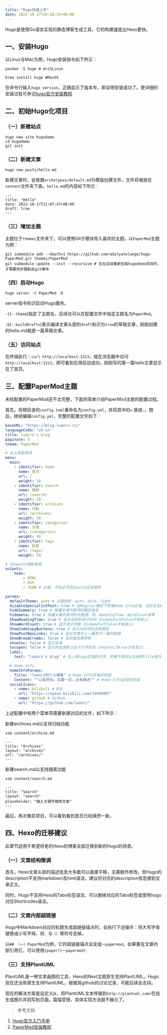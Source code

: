 ```yaml
---
title: "Hugo快速上手"
date: 2022-10-17T20:50:15+08:00
---
```


Hugo是使用Go语言实现的静态博客生成工具，它的构建速度比Hexo更快。

## 一、安装Hugo

以Linux与Mac为例，Hugo安装指令如下所示：

```shell
pacman -S hugo # ArchLinux
```
```shell
brew install hugo #MacOS
```

在命令行输入`hugo version`，正确显示了版本号，即证明安装成功了。更详细的安装过程可参见[hugo官方安装教程](https://gohugo.io/getting-started/installing/)

## 二、初始Hugo化项目

### （一）新建站点

```shell
hugo new site hugodemo
cd hugodemo 
git init
```

### （二）新建文章

```shell
hugo new posts/hello.md
```

新建文章时，会依据`archetypes/default.md`为模版创建文件，文件将被放在`content`文件夹下面，`hello.md`的内容如下所示：

```
---
title: "Hello"
date: 2022-10-17T21:07:47+08:00
draft: true
---
```

### （三）增加主题

主题位于`themes`文件夹下，可以使用Git子模块导入喜欢的主题，以`PaperMod`主题为例：

```shell
git submodule add --depth=1 https://github.com/adityatelange/hugo-PaperMod.git themes/PaperMod
git submodule update --init --recursive # 仅在后续重新拉取hugodemo项目时，才需要同步跟新此git模块
```

### （四）启动Hugo

```shell
hugo server -t PaperMod -D
```
server指令标识启动Hugo服务。

`-t`(`--theme`)指定了主题名，后续也可以在配置文件中指定主题名为`PaperMod`。

`-D`(`--buildDrafts`)表示编译文章头部的`draft`标识为`true`的草稿文章，刚刚创建的hello.md就是一篇草稿文章。

### （五）访问站点

在终端执行：`curl http://localhost:1313`，或在浏览器中访问`http://localhost:1313`，即可看到应用启动成功，刚刚写的第一篇hello文章显示在了首页。

## 三、配置PaperMod主题

未经配置的PaperMod还不太完整，下面将简单介绍PaperMod主题的配置过程。

首先，将根目录的`config.toml`重命名为`config.yml`，并将其中的`=` 换成`:`。随后，继续编辑`config.yml`，完整的配置文件如下：

```yml
baseURL: "https://blog.luanrz.cn/"
languageCode: "zh-cn"
title: luanrz's blog
paginate: 5
theme: PaperMod

# 右上角菜单项
menu:
  main:
    - identifier: home
      name: 首页
      url: /
      weight: 10
    - identifier: search
      name: 搜索
      url: /search/ 
      weight: 20      
    - identifier: archives
      name: 归档
      url: /archives/
      weight: 30
    - identifier: categories
      name: 分类
      url: /categories/
      weight: 40      
    - identifier: tags
      name: 标签
      url: /tags/
      weight: 50

# 与Search搭配使用
outputs:
    home:
        - HTML
        - RSS
        - JSON # 必填，不加此节点Search无法使用

params:
  defaultTheme: auto # 主题颜色：auto、dark、light
  disableSpecial1stPost: true # 在Regular模式下禁用Home-Info区域，该开关在Home-Info模式和Profile模式无意义
  hideSummary: true # 隐藏文章列表项的概述信息
  hidemeta: true # 隐藏文章列表项的元数据，如：ReadingTime、WordCount等等
  ShowReadingTime: true # 显示读完的预计时间（hidemeta为false才有意义）
  ShowWordCount: true # 显示统计字数（hidemeta为false才有意义）
  ShowCodeCopyButtons: true # 显示代码中的复制按钮
  ShowPostNavLinks: true # 显示文章中上一篇和下一篇的链接
  ShowBreadCrumbs: false # 显示面包屑导航
  showtoc: false # 显示目录
  tocopen: false # 显示的目录默认处于打开状态（showtoc为true才有意义）
  label:
    text: "luanrz's blog" # 左上角logo区域的文字，如果不填将以全局的title值为准

  # Home-Info
  homeInfoParams:
    Title: "luanrz的个人博客" # Home-Info区域的标题
    Content: "“心有所向，日服一日，必有精进”" # Home-Info区域的内容
  socialIcons:
    - name: bilibili # B站
      url: "https://space.bilibili.com/31949997"
    - name: github # Github
      url: "https://github.com/luanrz"

```

上述配置中有两个菜单项需要新建对应的文件，如下所示：

新建archives.md以支持归档功能

```shell
vim content/archive.md
```

```
---
title: "Archives"
layout: "archives"
url: "/archives/"
---
```

新建search.md以支持搜索功能

```shell
vim content/search.md
```

```
---
title: "Search"
layout: "search"
placeholder: "输入关键字搜索文章"
---
```

最后，再次重启项目，可以看到看到首页已经焕然一新。

## 四、Hexo的迁移建议

此章节适用于希望将老的Hexo的博客全部迁移到新的Hugo的场景。

### （一）文章结构微调

首先，Hexo文章头部的描述信息大多数可以直接平移，无需额外修改。但Hugo的description不支持markdown及html语法，建议将对应的description信息挪到文章正文。

同时，Hugo不支持Hexo的Tabs标签语法，可以删掉对应的Tabs标签或使用hugo对应Shortcodes语法。

### （二）文章内部超链接

Hugo中Markdown对应的标题生成超链接锚点时，会执行下述操作：将大写字母替换成小写字母、将`、`与`（）`等符号去掉。

以`## （一）PaperMod`为例，它的超链接锚点会变成`一papermod`，如果要在文章内部引用它，可以使用`[paper](一papermod)`

### （三）支持PlantUML

PlantUML是一种文本画图的工具，Hexo的Next主题原生支持PlantUML。Hugo现在还没有原生支持PlantUML，根据其github的讨论记录，可能后续会支持。

现在的解决方案是自定义js，将PlantUML文本传输到`http://plantuml.com/`在线生成图片并回写到页面。篇幅受限，具体实现方法就不展示了。


> 参考文档

1. [Hugo官方入门手册](https://gohugo.io/getting-started/quick-start/)
2. [PaperMod安装教程](https://adityatelange.github.io/hugo-PaperMod/posts/papermod/papermod-installation/)